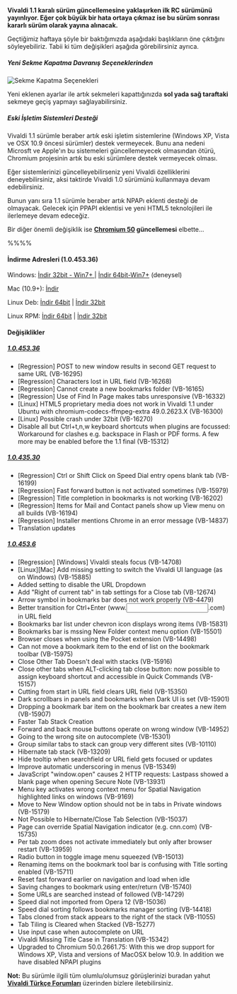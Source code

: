 **Vivaldi 1.1 karalı sürüm güncellemesine yaklaşırken ilk RC sürümünü yayınlıyor. Eğer çok büyük bir hata ortaya çıkmaz ise bu sürüm sonrası kararlı sürüm olarak yayına alınacak.**

Geçtiğimiz haftaya şöyle bir baktığımızda aşağıdaki başlıkların öne çıktığını söyleyebiliriz. Tabii ki tüm değişikleri aşağıda görebilirsiniz ayrıca.

##### Yeni Sekme Kapatma Davranış Seçeneklerinden

![Sekme Kapatma Seçenekleri](https://vivaldi.net/images/tab-closing.gif#full-width)

Yeni eklenen ayarlar ile artık sekmeleri kapattığınızda **sol yada sağ taraftaki** sekmeye geçiş yapmayı sağlayabilirsiniz.

##### Eski İşletim Sistemleri Desteği

Vivaldi 1.1 sürümle beraber artık eski işletim sistemlerine (Windows XP, Vista ve OSX 10.9 öncesi sürümler) destek vermeyecek. Bunu ana nedeni Microsft ve Apple'ın bu sistemeleri güncellemeyecek olmasından ötürü, Chromium projesinin artık bu eski sürümlere destek vermeyecek olması.

Eğer sistemlerinizi güncelleyebilirseniz yeni Vivaldi özelliklerini deneyebilirsiniz, aksi taktirde Vivaldi 1.0 sürümünü kullanmaya devam edebilirsiniz.

Bunun yanı sıra 1.1 sürümle beraber artık NPAPı eklenti desteği de olmayacak. Gelecek için PPAPI eklentisi ve yeni HTML5 teknolojileri ile ilerlemeye devam edeceğiz.


Bir diğer önemli değişiklik ise **[Chromium 50](http://googlechromereleases.blogspot.com.tr/2016/04/stable-channel-update_13.html) güncellemesi** elbette...



%%%%

#### İndirme Adresleri (1.0.453.36)

Windows: [İndir 32bit - Win7+ ](https://vivaldi.com/download/download.php?f=Vivaldi.1.0.453.36.exe) | [İndir 64bit-Win7+](https://vivaldi.com/download/download.php?f=Vivaldi.1.0.453.36.x64.exe) (deneysel)

Mac (10.9+): [İndir](https://vivaldi.com/download/download.php?f=Vivaldi.1.0.453.36.dmg)

Linux Deb: [İndir 64bit](https://vivaldi.com/download/download.php?f=vivaldi-snapshot_1.0.453.36-1_amd64.deb) | [İndir 32bit](https://vivaldi.com/download/download.php?f=vivaldi-snapshot_1.0.453.36-1_i386.de)

Linux RPM: [İndir 64bit](https://vivaldi.com/download/download.php?f=vivaldi-snapshot-1.0.453.36-1.x86_64.rpm) | [İndir 32bit](https://vivaldi.com/download/download.php?f=vivaldi-snapshot-1.0.453.36-1.i386.rpm)


#### Değişiklikler

##### [1.0.453.36](https://vivaldi.net/en-US/teamblog/107-snapshot-1-1-453-36-vivaldi-1-1rc1)
* [Regression] POST to new window results in second GET request to same URL (VB-16295)
* [Regression] Characters lost in URL field (VB-16268)
* [Regression] Cannot create a new bookmarks folder (VB-16165)
* [Regression] Use of Find In Page makes tabs unresponsive (VB-16332)
* [Linux] HTML5 proprietary media does not work in Vivaldi 1.1 under Ubuntu with chromium-codecs-ffmpeg-extra 49.0.2623.X (VB-16300)
* [Linux] Possible crash under 32bit (VB-16270)
* Disable all but Ctrl+t,n,w keyboard shortcuts when plugins are focussed: Workaround for clashes e.g. backspace in Flash or PDF forms. A few more may be enabled before the 1.1 final (VB-15312)

##### [1.0.435.30](https://vivaldi.net/en-US/teamblog/106-snapshot-1-1-453-30-more-fixes-as-we-close-in-on-the-1-1-stable-update)
* [Regression] Ctrl or Shift Click on Speed Dial entry opens blank tab (VB-16199)
* [Regression] Fast forward button is not activated sometimes (VB-15979)
* [Regression] Title completion in bookmarks is not working (VB-16202)
* [Regression] Items for Mail and Contact panels show up View menu on all builds (VB-16194)
* [Regression] Installer mentions Chrome in an error message (VB-14837)
* Translation updates

##### [1.0.453.6](https://vivaldi.net/en-US/teamblog/105-snapshot-1-1-453-6-further-tab-closing-options-improved-dark-ui-and-more-import-options)
* [Regression] [Windows] Vivaldi steals focus (VB-14708)
* [Linux][Mac] Add missing setting to switch the Vivaldi UI language (as on Windows) (VB-15885)
* Added setting to disable the URL Dropdown
* Add "Right of current tab" in tab settings for a Close tab (VB-12674)
* Arrow symbol in bookmarks bar does not work properly (VB-4479)
* Better transition for Ctrl+Enter (www.<input>.com) in URL field
* Bookmarks bar list under chevron icon displays wrong items (VB-15831)
* Bookmarks bar is mssing New Folder context menu option (VB-15501)
* Browser closes when using the Pocket extension (VB-14498)
* Can not move a bookmark item to the end of list on the bookmark toolbar (VB-15975)
* Close Other Tab Doesn't deal with stacks (VB-15916)
* Close other tabs when ALT-clicking tab close button: now possible to assign keyboard shortcut and accessible in Quick Commands (VB-15157)
* Cutting from start in URL field clears URL field (VB-15350)
* Dark scrollbars in panels and bookmarks when Dark UI is set (VB-15901)
* Dropping a bookmark bar item on the bookmark bar creates a new item (VB-15907)
* Faster Tab Stack Creation
* Forward and back mouse buttons operate on wrong window (VB-14952)
* Going to the wrong site on autocomplete (VB-15301)
* Group similar tabs to stack can group very different sites (VB-10110)
* Hibernate tab stack (VB-13209)
* Hide tooltip when searchfield or URL field gets focused or updates
* Improve automatic underscoring in menus (VB-15349)
* JavaScript "window.open" causes 2 HTTP requests: Lastpass showed a blank page when opening Secure Note (VB-13931)
* Menu key activates wrong context menu for Spatial Navigation highlighted links on windows (VB-9169)
* Move to New Window option should not be in tabs in Private windows (VB-15179)
* Not Possible to Hibernate/Close Tab Selection (VB-15037)
* Page can override Spatial Navigation indicator (e.g. cnn.com) (VB-15735)
* Per tab zoom does not activate immediately but only after browser restart (VB-13959)
* Radio button in toggle image menu squeezed (VB-15013)
* Renaming items on the bookmark tool bar is confusing with Title sorting enabled (VB-15711)
* Reset fast forward earlier on navigation and load when idle
* Saving changes to bookmark using enter/return (VB-15740)
* Some URLs are searched instead of followed (VB-14729)
* Speed dial not imported from Opera 12 (VB-15036)
* Speed dial sorting follows bookmarks manager sorting (VB-14418)
* Tabs cloned from stack appears to the right of the stack (VB-11055)
* Tab Tiling is Cleared when Stacked (VB-15277)
* Use input case when autocomplete on URL
* Vivaldi Missing Title Case in Translation (VB-15342)
* Upgraded to Chromium 50.0.2661.75: With this we drop support for Windows XP, Vista and versions of MacOSX below 10.9. In addition we have disabled NPAPI plugins


**Not:** Bu sürümle ilgili tüm olumlu/olumsuz görüşlerinizi buradan yahut **[Vivaldi Türkçe Forumları](https://vivaldi.net/forum/turkish)** üzerinden bizlere iletebilirsiniz.
